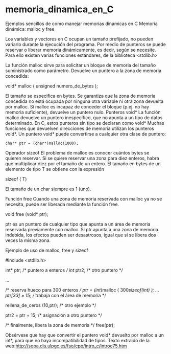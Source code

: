 # memoria_dinamica_en_C
Ejemplos sencillos de como manejar memorias dinamicas en C
Memoria dinámica: malloc y free

Los variables y vectores en C ocupan un tamaño prefijado, no pueden variarlo durante la ejecución del programa. 
Por medio de punteros se puede reservar o liberar memoria dinámicamente, es decir, según se necesite. Para ello existen varias funciones estándares, de la biblioteca <stdlib.h>

La función malloc sirve para solicitar un bloque de memoria del tamaño suministrado como parámetro. Devuelve un puntero a la zona de memoria concedida: 

void* malloc ( unsigned numero_de_bytes ); 

El tamaño se especifica en bytes. Se garantiza que la zona de memoria concedida no está ocupada por ninguna otra variable ni otra zona devuelta por malloc.
Si malloc es incapaz de conceder el bloque (p.ej. no hay memoria suficiente), devuelve un puntero nulo. 
Punteros void*
La función malloc devuelve un puntero inespecífico, que no apunta a un tipo de datos determinado. En C, estos punteros sin tipo se declaran como void*
Muchas funciones que devuelven direcciones de memoria utilizan los punteros void*. Un puntero void* puede convertirse a cualquier otra clase de puntero: 

	char* ptr = (char*)malloc(1000);
Operador sizeof
El problema de malloc es conocer cuántos bytes se quieren reservar. Si se quiere reservar una zona para diez enteros, habrá que multiplicar diez por el tamaño de un entero. 
El tamaño en bytes de un elemento de tipo T se obtiene con la expresión 

sizeof ( T)

El tamaño de un char siempre es 1 (uno). 

Función free
Cuando una zona de memoria reservada con malloc ya no se necesita, puede ser liberada mediante la función free.

void free (void* ptr); 

ptr es un puntero de cualquier tipo que apunta a un área de memoria reservada previamente con malloc.
Si ptr apunta a una zona de memoria indebida, los efectos pueden ser desastrosos, igual que si se libera dos veces la misma zona. 


Ejemplo de uso de malloc, free y sizeof

#include <stdlib.h>

int* ptr;	/* puntero a enteros */
int* ptr2;	/* otro puntero */

...

/* reserva hueco para 300 enteros */
ptr = (int*)malloc ( 300*sizeof(int) );
...
  ptr[33] = 15;		/* trabaja con el área de memoria */

  rellena_de_ceros (10,ptr); 	/* otro ejemplo */

  ptr2 = ptr + 15;		/* asignación a otro puntero */

/* finalmente, libera la zona de memoria */
free(ptr);	

Obsérvese que hay que convertir el puntero void* devuelto por malloc a un int*, para que no haya incompatibilidad de tipos.
Texto extraido de la web:http://sopa.dis.ulpgc.es/fso/cpp/intro_c/introc75.htm
